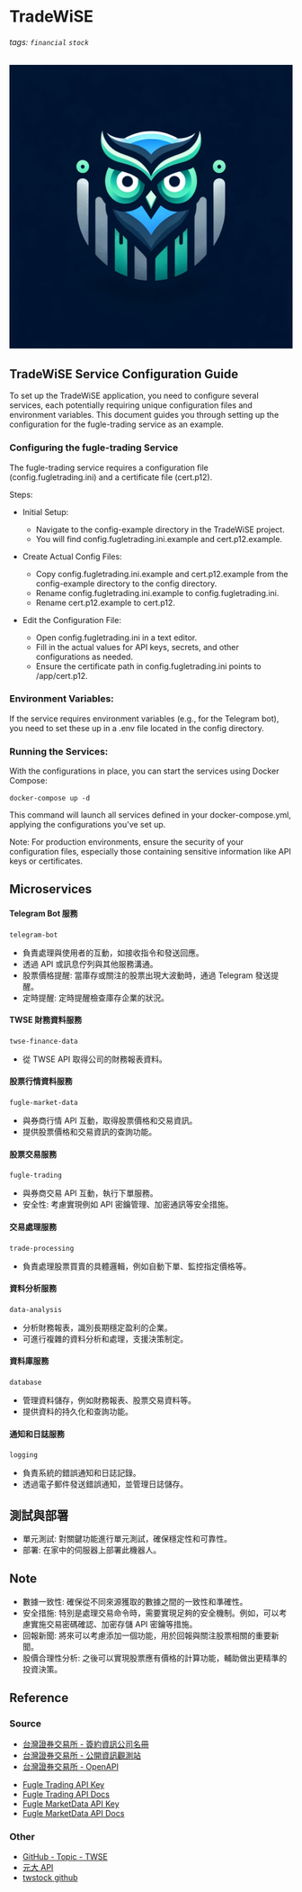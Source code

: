 # TradeWiSE
###### tags: `financial` `stock`
![DALL·E 2023-12-02 00.04.25 - A sleek and modern logo for a financial technology service named 'TradeWiSE'. The logo should embody elements that represent trading and wisdom, like ](./images/logo.png)

## TradeWiSE Service Configuration Guide

To set up the TradeWiSE application, you need to configure several services, each potentially requiring unique configuration files and environment variables. This document guides you through setting up the configuration for the fugle-trading service as an example.

### Configuring the fugle-trading Service
The fugle-trading service requires a configuration file (config.fugletrading.ini) and a certificate file (cert.p12).

Steps:
* Initial Setup:
    * Navigate to the config-example directory in the TradeWiSE project.
    * You will find config.fugletrading.ini.example and cert.p12.example.

* Create Actual Config Files:
    * Copy config.fugletrading.ini.example and cert.p12.example from the config-example directory to the config directory.
    * Rename config.fugletrading.ini.example to config.fugletrading.ini.
    * Rename cert.p12.example to cert.p12.
    
* Edit the Configuration File:
    * Open config.fugletrading.ini in a text editor.
    * Fill in the actual values for API keys, secrets, and other configurations as needed.
    * Ensure the certificate path in config.fugletrading.ini points to /app/cert.p12.

### Environment Variables:
If the service requires environment variables (e.g., for the Telegram bot), you need to set these up in a .env file located in the config directory.

### Running the Services:
With the configurations in place, you can start the services using Docker Compose:

```
docker-compose up -d
```

This command will launch all services defined in your docker-compose.yml, applying the configurations you've set up.

Note: For production environments, ensure the security of your configuration files, especially those containing sensitive information like API keys or certificates.

## Microservices
#### Telegram Bot 服務
`telegram-bot`
* 負責處理與使用者的互動，如接收指令和發送回應。
* 透過 API 或訊息佇列與其他服務溝通。
* 股票價格提醒: 當庫存或關注的股票出現大波動時，通過 Telegram 發送提醒。
* 定時提醒: 定時提醒檢查庫存企業的狀況。

#### TWSE 財務資料服務
`twse-finance-data`
* 從 TWSE API 取得公司的財務報表資料。

#### 股票行情資料服務
`fugle-market-data`
* 與券商行情 API 互動，取得股票價格和交易資訊。
* 提供股票價格和交易資訊的查詢功能。

#### 股票交易服務
`fugle-trading`
* 與券商交易 API 互動，執行下單服務。
* 安全性: 考慮實現例如 API 密鑰管理、加密通訊等安全措施。

#### 交易處理服務
`trade-processing`
* 負責處理股票買賣的具體邏輯，例如自動下單、監控指定價格等。

#### 資料分析服務
`data-analysis`
* 分析財務報表，識別長期穩定盈利的企業。
* 可進行複雜的資料分析和處理，支援決策制定。

#### 資料庫服務
`database`
* 管理資料儲存，例如財務報表、股票交易資料等。
* 提供資料的持久化和查詢功能。

#### 通知和日誌服務
`logging`
* 負責系統的錯誤通知和日誌記錄。
* 透過電子郵件發送錯誤通知，並管理日誌儲存。

## 測試與部署
- 單元測試: 對關鍵功能進行單元測試，確保穩定性和可靠性。
- 部署: 在家中的伺服器上部署此機器人。

## Note
- 數據一致性: 確保從不同來源獲取的數據之間的一致性和準確性。
- 安全措施: 特別是處理交易命令時，需要實現足夠的安全機制。例如，可以考慮實施交易密碼確認、加密存儲 API 密鑰等措施。
- 回報新聞: 將來可以考慮添加一個功能，用於回報與關注股票相關的重要新聞。
- 股價合理性分析: 之後可以實現股票應有價格的計算功能，輔助做出更精準的投資決策。

## Reference
### Source
* [台灣證券交易所 - 簽約資訊公司名冊](https://www.twse.com.tw/zh/products/information/list.html)
* [台灣證券交易所 - 公開資訊觀測站](https://mops.twse.com.tw/mops/web/index)
* [台灣證券交易所 - OpenAPI](https://openapi.twse.com.tw/)


- [Fugle Trading API Key](https://fugletradingapi.esunsec.com.tw/keys/apikey/APIKeyManagement)
- [Fugle Trading API Docs](https://developer.fugle.tw/docs/trading/intro/)
- [Fugle MarketData API Key](https://developer.fugle.tw/docs/key/)
- [Fugle MarketData API Docs](https://developer.fugle.tw/docs/data/intro)

### Other
* [GitHub - Topic - TWSE](https://github.com/topics/twse)
* [元大 API](http://easywin.yuantafutures.com.tw/api/download.html)
* [twstock github](https://github.com/mlouielu/twstock)

